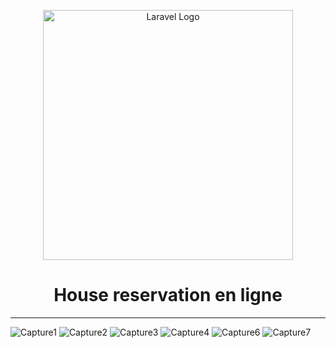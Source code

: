 <p align="center"><a href="https://laravel.com" target="_blank"><img src="https://raw.githubusercontent.com/laravel/art/master/logo-lockup/5%20SVG/2%20CMYK/1%20Full%20Color/laravel-logolockup-cmyk-red.svg" width="400" alt="Laravel Logo"></a></p>
<h1 align="center">House reservation en ligne </h1>
<hr/>

![Capture1](https://github.com/user-attachments/assets/537c41b7-bdbb-45e2-a00c-1f22de875abf)
![Capture2](https://github.com/user-attachments/assets/27350ace-e4eb-4eac-a1fd-2873fe80e598)
![Capture3](https://github.com/user-attachments/assets/2a246033-bed2-43b1-8f46-04b6122dd4d2)
![Capture4](https://github.com/user-attachments/assets/622fec96-1307-4d7f-a6b3-1704ec9fea83)
![Capture6](https://github.com/user-attachments/assets/19d8e1bb-1697-4aae-a0df-ece466b4d57b)
![Capture7](https://github.com/user-attachments/assets/83bc8f70-c348-4545-ab4d-4548390ca8a7)
